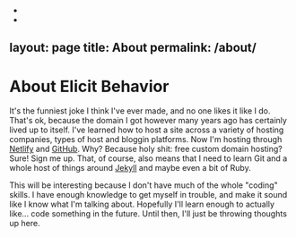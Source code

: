 -
-
layout: page
title: About
permalink: /about/
---

# About Elicit Behavior

It's the funniest joke I think I've ever made, and no one likes it like I do. That's ok, because the domain I got however many years ago has certainly lived up to itself. I've learned how to host a site across a variety of hosting companies, types of host and bloggin platforms. Now I'm hosting through [Netlify](http://netlify.com) and [GitHub](http://github.com). Why? Because holy shit: free custom domain hosting? Sure! Sign me up. That, of course, also means that I need to learn Git and a whole host of things around [Jekyll](http://jekyllrb.com) and maybe even a bit of Ruby. 

This will be interesting because I don't have much of the whole "coding" skills. I have enough knowledge to get myself in trouble, and make it sound like I know what I'm talking about. Hopefully I'll learn enough to actually like... code something in the future. Until then, I'll just be throwing thoughts up here.
